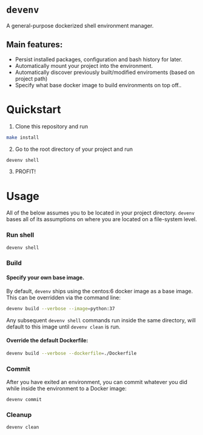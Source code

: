 # `devenv`
A general-purpose dockerized shell environment manager.

## Main features:
  * Persist installed packages, configuration and bash history for later.
  * Automatically mount your project into the environment.
  * Automatically discover previously built/modified enviroments (based on project path)
  * Specify what base docker image to build environments on top off..
 
# Quickstart

1. Clone this repository and run
```bash
make install
```
2. Go to the root directory of your project and run
```bash
devenv shell
```
3. PROFIT!

# Usage
All of the below assumes you to be located in your project directory.
`devenv` bases all of its assumptions on where you are located on a file-system level.

### Run shell
```bash
devenv shell
```
### Build
#### Specify your own base image.
By default, `devenv` ships using the centos:6 docker image as a base image. This can be overridden via the command line:
```bash
devenv build --verbose --image=python:37
```
Any subsequent `devenv shell` commands run inside the same directory, will default to this image until `devenv clean` is run.

#### Override the default Dockerfile:
```bash
devenv build --verbose --dockerfile=./Dockerfile
```

### Commit
After you have exited an environment, you can commit whatever you did while inside the environment to a Docker image:

```
devenv commit
```

### Cleanup
```
devenv clean
```

